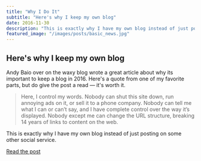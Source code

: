 ```yaml
---
title: "Why I Do It"
subtitle: "Here's why I keep my own blog"
date: 2016-11-30
description: "This is exactly why I have my own blog instead of just posting on some other social service."
featured_image: "/images/posts/basic_news.jpg"
---
```


## Here's why I keep my own blog

Andy Baio over on the waxy blog wrote a great article about why its important to keep a blog in 2016. Here's a quote from one of my favorite parts, but do give the post a read — it's worth it.

> Here, I control my words. Nobody can shut this site down, run annoying ads on it, or sell it to a phone company. Nobody can tell me what I can or can’t say, and I have complete control over the way it’s displayed. Nobody except me can change the URL structure, breaking 14 years of links to content on the web.

This is exactly why I have my own blog instead of just posting on some other social service.

<a href="http://waxy.org/2016/11/redesigning-waxy-2016-edition/" class="button" target="blank">Read the post</a>

